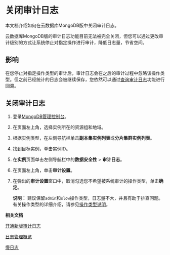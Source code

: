 # 关闭审计日志

本文档介绍如何在云数据库MongoDB版中关闭审计日志。

云数据库MongoDB版的审计日志功能目前无法被完全关闭，但您可以通过更改审计级别的方式让系统停止对指定操作进行审计，降低日志量，节省空间。

## 影响

在您停止对指定操作类型的审计后，审计日志会在之后的审计过程中忽略该操作类型。但之前已经统计的日志会被继续保存，您依然可以通过[查询审计日志](/intl.zh-CN/用户指南/数据安全性/新版审计日志/查询审计日志.md)功能进行回溯。

## 关闭审计日志

1.  登录[MongoDB管理控制台](https://mongodb.console.aliyun.com/)。

2.  在页面左上角，选择实例所在的资源组和地域。

3.  根据实例类型，在左侧导航栏单击**副本集实例列表**或**分片集群实例列表**。

4.  找到目标实例，单击实例ID。

5.  在**实例**页面单击左侧导航栏中的**数据安全性** \> **审计日志**。

6.  在页面左上角，单击**审计设置**。

7.  在弹出的**审计设置**窗口中，取消勾选您不希望被系统审计的操作类型，单击**确定**。

    **说明：** 建议保留`admin`和`slow`操作类型，日志量不大，并且有助于排查问题。有关操作类型的详细介绍，请参见[操作类型说明](/intl.zh-CN/用户指南/数据安全性/新版审计日志/更改审计设置.md)。


**相关文档**  


[开通新版审计日志](/intl.zh-CN/用户指南/数据安全性/新版审计日志/开通新版审计日志.md)

[日志管理概览](/intl.zh-CN/用户指南/日志管理/日志管理概览.md)

[慢日志](/intl.zh-CN/用户指南/CloudDBA/慢日志.md)

